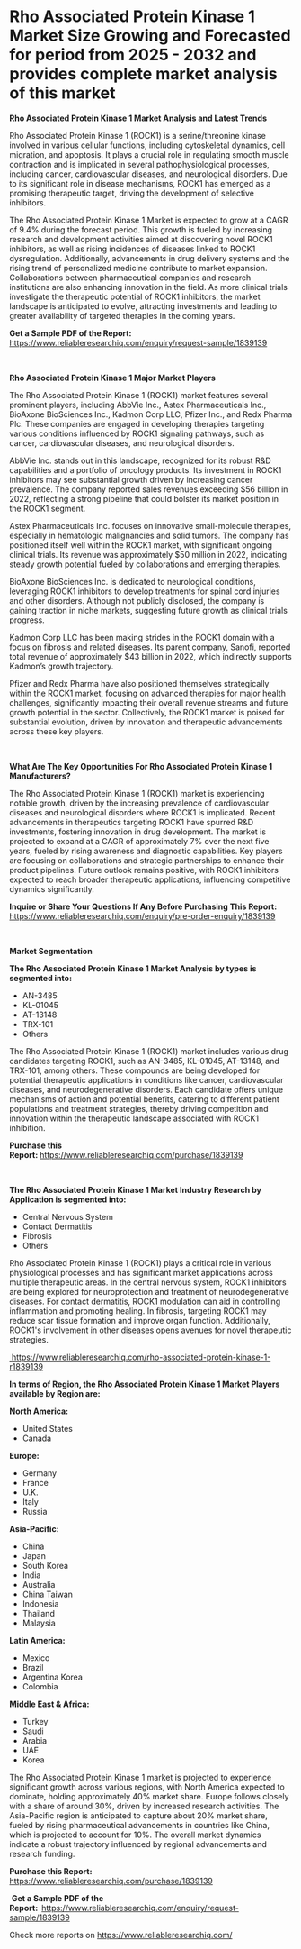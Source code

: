 <p><h1>Rho Associated Protein Kinase 1 Market Size Growing and Forecasted for period from 2025 - 2032 and provides complete market analysis of this market</h1></p><p><strong>Rho Associated Protein Kinase 1 Market Analysis and Latest Trends</strong></p>
<p><p>Rho Associated Protein Kinase 1 (ROCK1) is a serine/threonine kinase involved in various cellular functions, including cytoskeletal dynamics, cell migration, and apoptosis. It plays a crucial role in regulating smooth muscle contraction and is implicated in several pathophysiological processes, including cancer, cardiovascular diseases, and neurological disorders. Due to its significant role in disease mechanisms, ROCK1 has emerged as a promising therapeutic target, driving the development of selective inhibitors.</p><p>The Rho Associated Protein Kinase 1 Market is expected to grow at a CAGR of 9.4% during the forecast period. This growth is fueled by increasing research and development activities aimed at discovering novel ROCK1 inhibitors, as well as rising incidences of diseases linked to ROCK1 dysregulation. Additionally, advancements in drug delivery systems and the rising trend of personalized medicine contribute to market expansion. Collaborations between pharmaceutical companies and research institutions are also enhancing innovation in the field. As more clinical trials investigate the therapeutic potential of ROCK1 inhibitors, the market landscape is anticipated to evolve, attracting investments and leading to greater availability of targeted therapies in the coming years.</p></p>
<p><strong>Get a Sample PDF of the Report:&nbsp;</strong> <a href="https://www.reliableresearchiq.com/enquiry/request-sample/1839139?utm_campaign=3077&utm_medium=2&utm_source=Github&utm_content=ia&utm_term=08032025&utm_id=rho-associated-protein-kinase-1">https://www.reliableresearchiq.com/enquiry/request-sample/1839139</a></p>
<p>&nbsp;</p>
<p><strong>Rho Associated Protein Kinase 1 Major Market Players</strong></p>
<p><p>The Rho Associated Protein Kinase 1 (ROCK1) market features several prominent players, including AbbVie Inc., Astex Pharmaceuticals Inc., BioAxone BioSciences Inc., Kadmon Corp LLC, Pfizer Inc., and Redx Pharma Plc. These companies are engaged in developing therapies targeting various conditions influenced by ROCK1 signaling pathways, such as cancer, cardiovascular diseases, and neurological disorders.</p><p>AbbVie Inc. stands out in this landscape, recognized for its robust R&D capabilities and a portfolio of oncology products. Its investment in ROCK1 inhibitors may see substantial growth driven by increasing cancer prevalence. The company reported sales revenues exceeding $56 billion in 2022, reflecting a strong pipeline that could bolster its market position in the ROCK1 segment.</p><p>Astex Pharmaceuticals Inc. focuses on innovative small-molecule therapies, especially in hematologic malignancies and solid tumors. The company has positioned itself well within the ROCK1 market, with significant ongoing clinical trials. Its revenue was approximately $50 million in 2022, indicating steady growth potential fueled by collaborations and emerging therapies.</p><p>BioAxone BioSciences Inc. is dedicated to neurological conditions, leveraging ROCK1 inhibitors to develop treatments for spinal cord injuries and other disorders. Although not publicly disclosed, the company is gaining traction in niche markets, suggesting future growth as clinical trials progress.</p><p>Kadmon Corp LLC has been making strides in the ROCK1 domain with a focus on fibrosis and related diseases. Its parent company, Sanofi, reported total revenue of approximately $43 billion in 2022, which indirectly supports Kadmon’s growth trajectory.</p><p>Pfizer and Redx Pharma have also positioned themselves strategically within the ROCK1 market, focusing on advanced therapies for major health challenges, significantly impacting their overall revenue streams and future growth potential in the sector. Collectively, the ROCK1 market is poised for substantial evolution, driven by innovation and therapeutic advancements across these key players.</p></p>
<p>&nbsp;</p>
<p><strong>What Are The Key Opportunities For Rho Associated Protein Kinase 1 Manufacturers?</strong></p>
<p><p>The Rho Associated Protein Kinase 1 (ROCK1) market is experiencing notable growth, driven by the increasing prevalence of cardiovascular diseases and neurological disorders where ROCK1 is implicated. Recent advancements in therapeutics targeting ROCK1 have spurred R&D investments, fostering innovation in drug development. The market is projected to expand at a CAGR of approximately 7% over the next five years, fueled by rising awareness and diagnostic capabilities. Key players are focusing on collaborations and strategic partnerships to enhance their product pipelines. Future outlook remains positive, with ROCK1 inhibitors expected to reach broader therapeutic applications, influencing competitive dynamics significantly.</p></p>
<p><strong>Inquire or Share Your Questions If Any Before Purchasing This Report:</strong> <a href="https://www.reliableresearchiq.com/enquiry/pre-order-enquiry/1839139?utm_campaign=3077&utm_medium=2&utm_source=Github&utm_content=ia&utm_term=08032025&utm_id=rho-associated-protein-kinase-1">https://www.reliableresearchiq.com/enquiry/pre-order-enquiry/1839139</a></p>
<p>&nbsp;</p>
<p><strong>Market Segmentation</strong></p>
<p><strong>The Rho Associated Protein Kinase 1 Market Analysis by types is segmented into:</strong></p>
<p><ul><li>AN-3485</li><li>KL-01045</li><li>AT-13148</li><li>TRX-101</li><li>Others</li></ul></p>
<p><p>The Rho Associated Protein Kinase 1 (ROCK1) market includes various drug candidates targeting ROCK1, such as AN-3485, KL-01045, AT-13148, and TRX-101, among others. These compounds are being developed for potential therapeutic applications in conditions like cancer, cardiovascular diseases, and neurodegenerative disorders. Each candidate offers unique mechanisms of action and potential benefits, catering to different patient populations and treatment strategies, thereby driving competition and innovation within the therapeutic landscape associated with ROCK1 inhibition.</p></p>
<p><strong>Purchase this Report:&nbsp;</strong><a href="https://www.reliableresearchiq.com/purchase/1839139?utm_campaign=3077&utm_medium=2&utm_source=Github&utm_content=ia&utm_term=08032025&utm_id=rho-associated-protein-kinase-1">https://www.reliableresearchiq.com/purchase/1839139</a></p>
<p>&nbsp;</p>
<p><strong>The Rho Associated Protein Kinase 1 Market Industry Research by Application is segmented into:</strong></p>
<p><ul><li>Central Nervous System</li><li>Contact Dermatitis</li><li>Fibrosis</li><li>Others</li></ul></p>
<p><p>Rho Associated Protein Kinase 1 (ROCK1) plays a critical role in various physiological processes and has significant market applications across multiple therapeutic areas. In the central nervous system, ROCK1 inhibitors are being explored for neuroprotection and treatment of neurodegenerative diseases. For contact dermatitis, ROCK1 modulation can aid in controlling inflammation and promoting healing. In fibrosis, targeting ROCK1 may reduce scar tissue formation and improve organ function. Additionally, ROCK1's involvement in other diseases opens avenues for novel therapeutic strategies.</p></p>
<p><a href="https://www.reliableresearchiq.com/rho-associated-protein-kinase-1-r1839139?utm_campaign=3077&utm_medium=2&utm_source=Github&utm_content=ia&utm_term=08032025&utm_id=rho-associated-protein-kinase-1">&nbsp;https://www.reliableresearchiq.com/rho-associated-protein-kinase-1-r1839139</a></p>
<p><strong>In terms of Region, the Rho Associated Protein Kinase 1 Market Players available by Region are:</strong></p>
<p>
    <p> <strong> North America: </strong>
        <ul>
            <li>United States</li>
            <li>Canada</li>
        </ul>
        </p> 
    <p> <strong> Europe: </strong>
        <ul>
            <li>Germany</li>
            <li>France</li>
            <li>U.K.</li>
            <li>Italy</li>
            <li>Russia</li>
        </ul>
        </p> 
    <p> <strong> Asia-Pacific: </strong>
        <ul>
            <li>China</li>
            <li>Japan</li>
            <li>South Korea</li>
            <li>India</li>
            <li>Australia</li>
            <li>China Taiwan</li>
            <li>Indonesia</li>
            <li>Thailand</li>
            <li>Malaysia</li>
        </ul>
        </p> 
    <p> <strong> Latin America: </strong>
        <ul>
            <li>Mexico</li>
            <li>Brazil</li>
            <li>Argentina Korea</li>
            <li>Colombia</li>
        </ul>
        </p> 
    <p> <strong> Middle East & Africa: </strong>
        <ul>
            <li>Turkey</li>
            <li>Saudi</li>
            <li>Arabia</li>
            <li>UAE</li>
            <li>Korea</li>
        </ul>
    </p>
    </p>
<p><p>The Rho Associated Protein Kinase 1 market is projected to experience significant growth across various regions, with North America expected to dominate, holding approximately 40% market share. Europe follows closely with a share of around 30%, driven by increased research activities. The Asia-Pacific region is anticipated to capture about 20% market share, fueled by rising pharmaceutical advancements in countries like China, which is projected to account for 10%. The overall market dynamics indicate a robust trajectory influenced by regional advancements and research funding.</p></p>
<p><strong>Purchase this Report: </strong><a href="https://www.reliableresearchiq.com/purchase/1839139?utm_campaign=3077&utm_medium=2&utm_source=Github&utm_content=ia&utm_term=08032025&utm_id=rho-associated-protein-kinase-1">https://www.reliableresearchiq.com/purchase/1839139</a></p>
<p>&nbsp;<strong>Get a Sample PDF of the Report:&nbsp;&nbsp;</strong><a href="https://www.reliableresearchiq.com/enquiry/request-sample/1839139?utm_campaign=3077&utm_medium=2&utm_source=Github&utm_content=ia&utm_term=08032025&utm_id=rho-associated-protein-kinase-1">https://www.reliableresearchiq.com/enquiry/request-sample/1839139</a></p>
<p><strong></strong></p>
<p>Check more reports on <a href="https://www.reliableresearchiq.com/?utm_campaign=3077&utm_medium=2&utm_source=Github&utm_content=ia&utm_term=08032025&utm_id=rho-associated-protein-kinase-1">https://www.reliableresearchiq.com/</a></p>